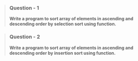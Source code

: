 > ### Question - 1
>
> **Write a program to sort array of elements in ascending and descending order by selection sort using function.**

> ### Question - 2
>
> **Write a program to sort array of elements in ascending and descending order by insertion sort using function.**
